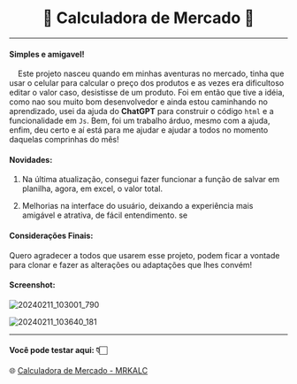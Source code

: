 # <center>🛒 Calculadora de Mercado 🛒</center>  
---
#### Simples e amigavel!  

&nbsp;&nbsp;&nbsp;&nbsp;Este projeto nasceu quando em minhas aventuras no mercado, tinha que usar o celular para calcular o preço dos produtos e as vezes era dificultoso editar o valor caso, desistisse de um produto. Foi em então que tive a idéia, como nao sou muito bom desenvolvedor e ainda estou caminhando no aprendizado, usei da ajuda do **ChatGPT** para construir o código `html` e a funcionalidade em `Js`. Bem, foi um trabalho árduo, mesmo com a ajuda, enfim, deu certo e aí está para me ajudar e ajudar a todos no momento daquelas comprinhas do mês!

#### Novidades:

1. Na última atualização, consegui fazer funcionar a função de salvar em planilha, agora, em excel, o valor total.

2. Melhorias na interface do usuário, deixando a experiência mais amigável e atrativa, de fácil entendimento. se

#### Considerações Finais:

Quero agradecer a todos que usarem esse projeto, podem ficar a vontade para clonar e fazer as alterações ou adaptações que lhes convém!  

#### Screenshot:  

![20240211_103001_790](https://github.com/cleitonbass/lista-de-compras/assets/71930374/78b8acda-044e-4d38-8659-4a7803de4314)

![20240211_103640_181](https://github.com/cleitonbass/lista-de-compras/assets/71930374/f5736e21-1b5b-43ad-a41f-80d2fbec3d4d)  

***  

#### Você pode testar aqui: 👇🏻  

🌐 [Calculadora de Mercado - MRKALC](https://cleitonbass.github.io/mrkalc/ "Mrkalc")
